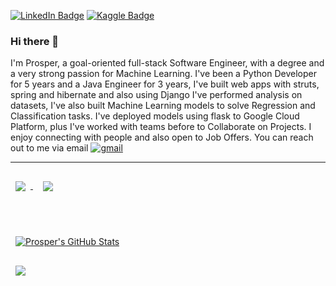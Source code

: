 [![LinkedIn Badge](https://img.shields.io/badge/LinkedIn-Profile-informational?style=flat&logo=linkedin&logoColor=white&color=0D76A8)](https://www.linkedin.com/in/prosper-chuks/)
[![Kaggle Badge](https://img.shields.io/badge/Kaggle-Profile-informational?style=flat&logo=kaggle&logoColor=white&color=black)](https://www.kaggle.com/prosperchuks)

### Hi there 👋
I'm Prosper, a goal-oriented full-stack Software Engineer, with a degree and a very strong passion for Machine Learning.
I've been a Python Developer for 5 years and a Java Engineer for 3 years, I've built web apps with struts, spring and hibernate and also using Django
I've performed analysis on datasets, I've also built Machine Learning models to solve Regression and Classification tasks. 
I've deployed models using flask to Google Cloud Platform, plus I've worked with teams before to Collaborate on Projects.
I enjoy connecting with people and also open to Job Offers. You can reach out to me via email [<img src='https://img.shields.io/badge/gmail-informational?style=flat&logo=gmail&logoColor=red&color=ffffff' alt='gmail'>](mailto:prosperc40@gmail.com)

___
<a href="https://github.com/ProsperChuks/Amazon-Deforestation-from-Space">
  <img align="center" style="margin:0.5rem" src="https://github-readme-stats.vercel.app/api/pin/?username=prosperchuks&repo=Amazon-Deforestation-from-Space&title_color=ffffff&text_color=c9cacc&icon_color=4AB197&bg_color=1A2B34" />
</a>
&nbsp;
<a href="https://github.com/ProsperChuks/classification-on-the-MNIST-database">
  <img align="center" style="margin:1rem 0.5rem" src="https://github-readme-stats.vercel.app/api/pin/?username=prosperchuks&repo=classification-on-the-MNIST-database&title_color=ffffff&text_color=c9cacc&icon_color=4AB197&bg_color=1A2B34" />
</a>

</br></br>
<a href="https://github.com/prosperchuks">
  <img align="center" style="margin:0.5rem" src="https://github-readme-stats.vercel.app/api?username=prosperchuks&show_icons=true&line_height=27&count_private=true&title_color=ffffff&text_color=c9cacc&icon_color=4AB097&bg_color=1A2B34" alt="Prosper's GitHub Stats" />
</a>

<a href="https://github.com/prosperchuks">
  <img align="center" style="margin:0.5rem" src="https://github-readme-stats.vercel.app/api/top-langs/?username=prosperchuks&hide=html,css&title_color=ffffff&text_color=c9cacc&icon_color=4AB197&bg_color=1A2B34" />
</a>


<!--
**ProsperChuks/prosperchuks** is a ✨ _special_ ✨ repository because its `README.md` (this file) appears on your GitHub profile.

Here are some ideas to get you started:

- 🔭 I’m currently working on ...
- 🌱 I’m currently learning ...
- 👯 I’m looking to collaborate on ...
- 🤔 I’m looking for help with ...
- 💬 Ask me about ...
- 📫 How to reach me: ...
- 😄 Pronouns: ...
- ⚡ Fun fact: ...
-->
